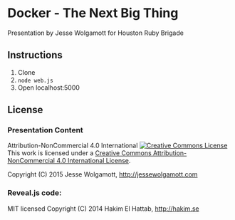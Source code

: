 # Docker - The Next Big Thing

Presentation by Jesse Wolgamott for Houston Ruby Brigade

## Instructions

1. Clone
2. `node web.js`
3. Open localhost:5000

## License

### Presentation Content

Attribution-NonCommercial 4.0 International
<a rel="license" href="http://creativecommons.org/licenses/by-nc/4.0/"><img
alt="Creative Commons License" style="border-width:0"
src="https://i.creativecommons.org/l/by-nc/4.0/88x31.png" /></a><br />This work
is licensed under a <a rel="license"
href="http://creativecommons.org/licenses/by-nc/4.0/">Creative Commons
Attribution-NonCommercial 4.0 International License</a>.

Copyright (C) 2015 Jesse Wolgamott, http://jessewolgamott.com

### Reveal.js code:

MIT licensed
Copyright (C) 2014 Hakim El Hattab, http://hakim.se

